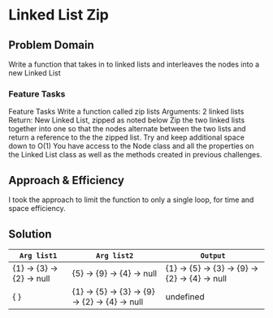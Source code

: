# Linked List Zip

## Problem Domain

Write a function that takes in to linked lists and interleaves the nodes into a new Linked List

### Feature Tasks

Feature Tasks
Write a function called zip lists
Arguments: 2 linked lists
Return: New Linked List, zipped as noted below
Zip the two linked lists together into one so that the nodes alternate between the two lists and return a reference to the the zipped list.
Try and keep additional space down to O(1)
You have access to the Node class and all the properties on the Linked List class as well as the methods created in previous challenges.

## Approach & Efficiency

I took the approach to limit the function to only a single loop, for time and space efficiency.

## Solution

| `Arg list1`      | `Arg list2` | `Output`      |
| ----------- | ----------- | ----------- |
| {1} -> {3} -> {2} -> null      | {5} -> {9} -> {4} -> null       | {1} -> {5} -> {3} -> {9} -> {2} -> {4} -> null      |
| { }   | {1} -> {5} -> {3} -> {9} -> {2} -> {4} -> null        | undefined   |
